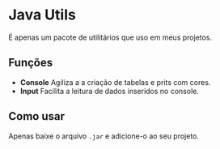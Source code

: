 # Java Utils

É apenas um pacote de utilitários que uso em meus projetos.
## Funções
- **Console** Agiliza a a criação de tabelas e prits com cores.
- **Input** Facilita a leitura de dados inseridos no console.

## Como usar
Apenas baixe o arquivo `.jar` e adicione-o ao seu projeto.
